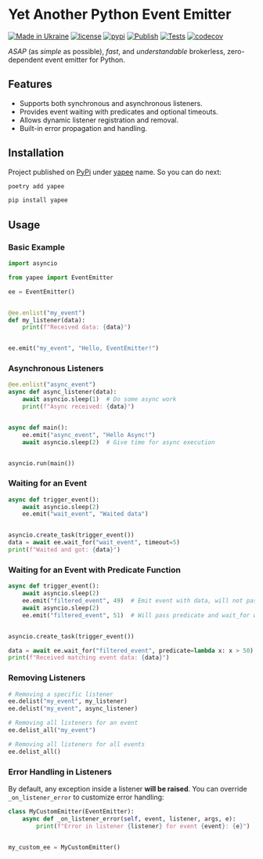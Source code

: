 # Yet Another Python Event Emitter

[![Made in Ukraine](https://img.shields.io/badge/made_in-ukraine-ffd700.svg?labelColor=0057b7)](https://stand-with-ukraine.pp.ua)
[![license](https://img.shields.io/github/license/somespecialone/yapee)](https://github.com/somespecialone/yapee/blob/main/LICENSE)
[![pypi](https://img.shields.io/pypi/v/yapee)](https://pypi.org/project/yapee)
[![Publish](https://github.com/somespecialone/yapee/actions/workflows/publish.yml/badge.svg)](https://github.com/somespecialone/yapee/actions/workflows/publish.yml)
[![Tests](https://github.com/somespecialone/yapee/actions/workflows/tests.yml/badge.svg)](https://github.com/somespecialone/yapee/actions/workflows/tests.yml)
[![codecov](https://codecov.io/gh/somespecialone/yapee/branch/main/graph/badge.svg?token=SP7EQKPIQ3)](https://codecov.io/gh/somespecialone/yapee)

_ASAP_ (as _simple_ as possible), _fast_, and _understandable_ brokerless, zero-dependent event emitter for
Python.

## Features

- Supports both synchronous and asynchronous listeners.
- Provides event waiting with predicates and optional timeouts.
- Allows dynamic listener registration and removal.
- Built-in error propagation and handling.

## Installation

Project published on [PyPi](https://pypi.org) under [yapee](https://pypi.org/project/yapee) name.
So you can do next:

```sh
poetry add yapee
```

```sh
pip install yapee
```

## Usage

### Basic Example

```python
import asyncio

from yapee import EventEmitter

ee = EventEmitter()


@ee.enlist("my_event")
def my_listener(data):
    print(f"Received data: {data}")


ee.emit("my_event", "Hello, EventEmitter!")
```

### Asynchronous Listeners

```python
@ee.enlist("async_event")
async def async_listener(data):
    await asyncio.sleep(1)  # Do some async work
    print(f"Async received: {data}")


async def main():
    ee.emit("async_event", "Hello Async!")
    await asyncio.sleep(2)  # Give time for async execution


asyncio.run(main())
```

### Waiting for an Event

```python
async def trigger_event():
    await asyncio.sleep(2)
    ee.emit("wait_event", "Waited data")


asyncio.create_task(trigger_event())
data = await ee.wait_for("wait_event", timeout=5)
print(f"Waited and got: {data}")
```

### Waiting for an Event with Predicate Function

```python
async def trigger_event():
    await asyncio.sleep(2)
    ee.emit("filtered_event", 49)  # Emit event with data, will not pass predicate, as 49 < 50
    await asyncio.sleep(2)
    ee.emit("filtered_event", 51)  # Will pass predicate and wait_for will return 51


asyncio.create_task(trigger_event())

data = await ee.wait_for("filtered_event", predicate=lambda x: x > 50)
print(f"Received matching event data: {data}")
```

### Removing Listeners

```python
# Removing a specific listener
ee.delist("my_event", my_listener)
ee.delist("my_event", async_listener)

# Removing all listeners for an event
ee.delist_all("my_event")

# Removing all listeners for all events
ee.delist_all()
```

### Error Handling in Listeners

By default, any exception inside a listener **will be raised**. You can override `_on_listener_error` to customize error
handling:

```python
class MyCustomEmitter(EventEmitter):
    async def _on_listener_error(self, event, listener, args, e):
        print(f"Error in listener {listener} for event {event}: {e}")


my_custom_ee = MyCustomEmitter()
```
